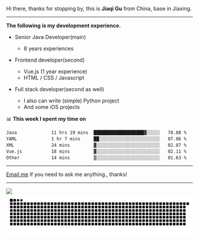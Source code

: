 Hi there, thanks for stopping by, this is **Jiaqi Gu** from China, base in Jiaxing.

---

**The following is my development experience.**

- Senior Java Developer(main)
  - 8 years experiences

- Frontend developer(second)
  - Vue.js (1 year experience)
  - HTML / CSS / Javascript
  
- Full stack developer(second as well)
  - I also can write (simple) Python project
  - And some iOS projects

📊 **This week I spent my time on**
<!--START_SECTION:waka-->

```txt
Java             11 hrs 19 mins  ███████████████████▓░░░░░   78.88 %
YAML             1 hr 7 mins     ██░░░░░░░░░░░░░░░░░░░░░░░   07.86 %
XML              24 mins         ▓░░░░░░░░░░░░░░░░░░░░░░░░   02.87 %
Vue.js           18 mins         ▓░░░░░░░░░░░░░░░░░░░░░░░░   02.11 %
Other            14 mins         ▒░░░░░░░░░░░░░░░░░░░░░░░░   01.63 %
```

<!--END_SECTION:waka-->

---

[Email me](mailto:htk2klwgr@mozmail.com?subject=Hiring_from_GitHub) if you need to ask me anything., thanks!

---

![]( https://visitor-badge.glitch.me/badge?page_id=githubgujiaqi)
![]( https://github.com/droid-Q/droid-Q/raw/output/github-contribution-grid-snake.svg#gh-dark-mode-only)
